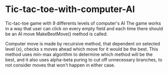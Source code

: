 # Tic-tac-toe-with-computer-AI
Tic-tac-toe game with 9 differents levels of computer's AI
The game works in a way that user can click on every empty field and each time there should be an AI move MakeBestMove() method is called. 

Computer move is made by recuirsive method, that dependent on selected level (x), checks x moves ahead which move for it would be the best. 
This method uses min-max algorithm to determine which method will be the best, and it also uses alpha-beta puring to cut off unnecessary
branches, to not consider moves that won't happen in either case. 

